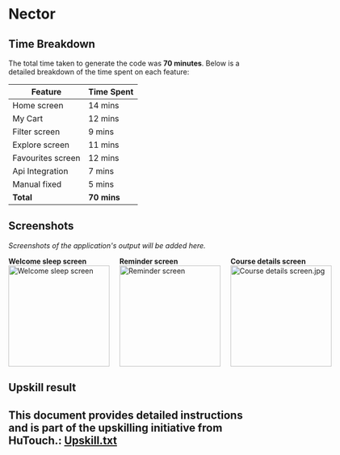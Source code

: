# Nector 




## Time Breakdown

The total time taken to generate the code was **70 minutes**. Below is a detailed breakdown of the time spent on each feature:

| **Feature**            | **Time Spent** |
|------------------------|----------------|
| Home screen         | 14 mins        |
| My Cart        | 12 mins        |
| Filter screen          | 9 mins        |
| Explore screen          | 11 mins        |
| Favourites screen          | 12 mins        |
| Api Integration        | 7 mins        |
| Manual fixed           | 5 mins        |
| **Total**              | **70 mins**   |


## Screenshots

*Screenshots of the application's output will be added here.*

<div style="display: flex; justify-content: space-around; gap: 20px;">
    <div>
        <b>Welcome sleep screen</b>
        <img src="assets/images/welcomesleep.jpg" alt="Welcome sleep screen" width="200"/>
    </div>
    <div>
        <b>Reminder screen</b>
        <img src="assets/images/reminders.jpg" alt="Reminder screen" width="200"/>
    </div>
    <div>
        <b>Course details screen</b>
        <img src="assets/images/coursedetails.jpg" alt="Course details screen.jpg" width="200"/>
    </div>
</div>

## Upskill result

This document provides detailed instructions and is part of the upskilling initiative from HuTouch.: [Upskill.txt](code_review_meditationapp.txt)
---
